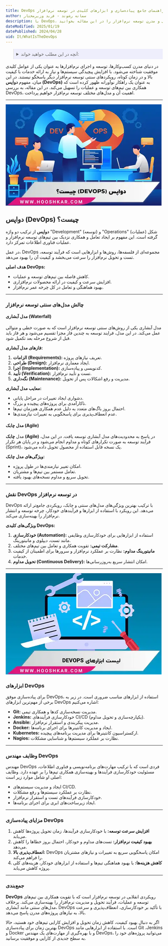 ```yaml
---
title: DevOps چیست؟ راهنمای جامع پیاده‌سازی و ابزارهای کلیدی در توسعه نرم‌افزار
author: سمانه رشوند - فربد وزیرمختار
description: با DevOps، رویکرد نوین توسعه نرم‌افزار آشنا شوید. مزایا، ابزارها و مقایسه مدل‌های سنتی و مدرن توسعه نرم‌افزار را در این مقاله بخوانید
dateModified: 2025/01/19
datePublished: 2024/04/28
uid: It/WhatIsTheDevOps
---
```


<blockquote style="background-color:#eeeefc; padding:0.5rem">
<details>
   <summary>آنچه در این مطلب خواهید خواند:</summary>
 <ul>
    <li>دواپس (DevOps) چیست؟</li>
    <li>چالش‌ مدل‌های سنتی توسعه نرم‌افزار</li>
    <li>نقش DevOps در توسعه نرم‌افزار</li>
    <li>ابزارهای DevOps</li>
    <li>وظایف مهندس DevOps</li>
    <li>مزایای پیاده‌سازی DevOps</li>
</ul>
</details>
</blockquote>

در دنیای مدرن کسب‌وکارها، توسعه و اجرای نرم‌افزارها به عنوان یکی از عوامل کلیدی موفقیت شناخته می‌شود. با افزایش پیچیدگی سیستم‌ها و نیاز به ارائه خدمات با کیفیت بالا و در زمان کوتاه، رویکردهای سنتی توسعه نرم‌افزار دیگر پاسخگو نیستند. در این میان، مفهوم **دواپس (DevOps)** به عنوان یک راهکار نوآورانه ظهور کرده است که همکاری بین تیم‌های توسعه و عملیات را تسهیل می‌کند. در این مقاله، به بررسی DevOps، اهمیت آن و مدل‌های مختلف توسعه نرم‌افزار خواهیم پرداخت.

---

![دواپس چیست؟](./Images/WhatIsDevOps.webp)

## دواپس (DevOps) چیست؟

**دواپس** از ترکیب دو واژه "Development" (توسعه) و "Operations" (عملیات) شکل گرفته است. این مفهوم بر ایجاد تعامل و همکاری نزدیک بین تیم‌های توسعه نرم‌افزار و عملیات فناوری اطلاعات تمرکز دارد. 

در عمل، DevOps مجموعه‌ای از فلسفه‌ها، روش‌ها و ابزارهایی است که فرآیند توسعه، تست و تحویل نرم‌افزار را سرعت می‌بخشد و کیفیت آن را بهبود می‌دهد.

**هدف اصلی DevOps:**
- کاهش فاصله بین تیم‌های توسعه و عملیات.
- افزایش سرعت و کیفیت در ارائه محصولات نرم‌افزاری.
- بهبود هماهنگی و تعامل در کل چرخه عمر نرم‌افزار.

---

### چالش‌ مدل‌های سنتی توسعه نرم‌افزار

#### مدل آبشاری (Waterfall)
مدل آبشاری یکی از روش‌های سنتی توسعه نرم‌افزار است که به صورت خطی و متوالی عمل می‌کند. در این مدل، فرایند توسعه به چندین فاز مجزا تقسیم می‌شود و هر فاز باید قبل از شروع مرحله بعد تکمیل شود.

**فازهای مدل آبشاری:**
1. **الزامات (Requirements):** تعریف نیازهای پروژه.
2. **طراحی (Design):** ایجاد معماری نرم‌افزار.
3. **اجرا (Implementation):** کدنویسی و پیاده‌سازی.
4. **تأیید (Verification):** تست و تأیید نرم‌افزار.
5. **نگه‌داری (Maintenance):** مدیریت و رفع اشکالات پس از تحویل.

**معایب مدل آبشاری:**
- دشواری ایجاد تغییرات در مراحل پایانی.
- ناکارآمدی برای پروژه‌های پیچیده و بزرگ.
- احتمال بروز باگ‌های متعدد به دلیل عدم همکاری هم‌زمان تیم‌ها.
- عدم انعطاف‌پذیری برای پاسخگویی به تغییرات نیازمندی‌ها.

#### مدل چابک (Agile)
مدل **چابک (Agile)** در پاسخ به محدودیت‌های مدل آبشاری توسعه یافت. در این مدل، فرآیند توسعه به صورت تکرارهای کوتاه و مداوم انجام می‌شود و در پایان هر تکرار (Sprint)، یک نسخه قابل استفاده از محصول تحویل داده می‌شود.

**ویژگی‌های مدل چابک:**
- امکان تغییر نیازمندی‌ها در طول پروژه.
- تعامل مستمر بین تیم‌ها و مشتریان.
- تحویل سریع و مداوم نسخه‌های بهبود یافته.

---

### نقش DevOps در توسعه نرم‌افزار

DevOps با ترکیب بهترین ویژگی‌های مدل‌های سنتی و چابک، رویکردی جامع‌تر ارائه می‌دهد. این رویکرد با استفاده از ابزارها و فرآیندهای خودکار، چرخه توسعه و انتشار نرم‌افزار را بهینه‌سازی می‌کند.

**ویژگی‌های کلیدی DevOps:**
1. **خودکارسازی (Automation):** استفاده از ابزارهایی برای خودکارسازی وظایفی مانند تست، دیپلوی و مانیتورینگ.
2. **مشارکت تیمی:** تقویت همکاری و تعامل بین تیم‌های مختلف.
3. **مانیتورینگ مداوم:** نظارت بر عملکرد نرم‌افزار و سرورها برای اطمینان از کیفیت خدمات.
4. **تحویل مداوم (Continuous Delivery):** امکان انتشار سریع به‌روزرسانی‌ها.

---

![ابزارهای دواپس](./Images/DevOpsTools.webp)

### ابزارهای DevOps

برای پیاده‌سازی موفق DevOps، استفاده از ابزارهای مناسب ضروری است. در زیر به برخی از مهم‌ترین ابزارهای DevOps اشاره می‌کنیم:

- **Git:** مدیریت نسخه‌سازی کدها و همکاری تیمی.
- **Jenkins:** خودکارسازی فرآیندهای CI/CD (یکپارچه‌سازی و تحویل مداوم).
- **Ansible:** مدیریت پیکربندی و استقرار نرم‌افزار.
- **Docker:** ایجاد و مدیریت کانتینرها برای اجرای برنامه‌ها.
- **Kubernetes:** ارکستراسیون کانتینرها برای مدیریت برنامه‌های پیچیده.
- **Nagios:** نظارت بر عملکرد سیستم‌ها و شناسایی مشکلات.

---

### وظایف مهندس DevOps

مهندس DevOps فردی است که با ترکیب مهارت‌های برنامه‌نویسی و فناوری اطلاعات، مسئولیت خودکارسازی فرآیندها و بهینه‌سازی همکاری تیم‌ها را بر عهده دارد. وظایف اصلی او شامل موارد زیر است:
- ایجاد و مدیریت سیستم‌های CI/CD.
- نظارت بر عملکرد سیستم‌ها و رفع مشکلات.
- خودکارسازی فرآیندهای تست و استقرار نرم‌افزار.
- ایجاد زیرساخت‌های ابری برای اجرای برنامه‌ها.

---

### مزایای پیاده‌سازی DevOps

1. **افزایش سرعت توسعه:** با خودکارسازی فرآیندها، زمان تحویل پروژه‌ها کاهش می‌یابد.
2. **بهبود کیفیت نرم‌افزار:** تست‌های مداوم و خودکار، احتمال بروز خطاها را کاهش می‌دهد.
3. **انعطاف‌پذیری بالا:** DevOps امکان پاسخگویی سریع به تغییرات و نیازهای مشتریان را فراهم می‌کند.
4. **کاهش هزینه‌ها:** با بهبود هماهنگی تیم‌ها و استفاده از ابزارهای خودکار، هزینه‌های کلی پروژه کاهش می‌یابد.

---

### جمع‌بندی

**DevOps** رویکردی انقلابی در توسعه نرم‌افزار است که با تقویت همکاری بین تیم‌های توسعه و عملیات، فرآیند تحویل و مدیریت نرم‌افزار را بهینه‌سازی می‌کند. برخلاف مدل‌های سنتی مانند آبشاری، DevOps با تأکید بر خودکارسازی، انعطاف‌پذیری و سرعت بالا، به نیازهای پروژه‌های مدرن پاسخ می‌دهد.

اگر به دنبال بهبود کیفیت، کاهش زمان تحویل و افزایش کارایی تیم‌های خود هستید، حالا بهترین زمان برای پیاده‌سازی DevOps است. با استفاده از ابزارهایی مانند Git ،Jenkins و Docker و با بهره‌گیری از مهارت‌های یک مهندس DevOps، می‌توانید پروژه‌های خود را به سطح جدیدی از کارایی و موفقیت برسانید.